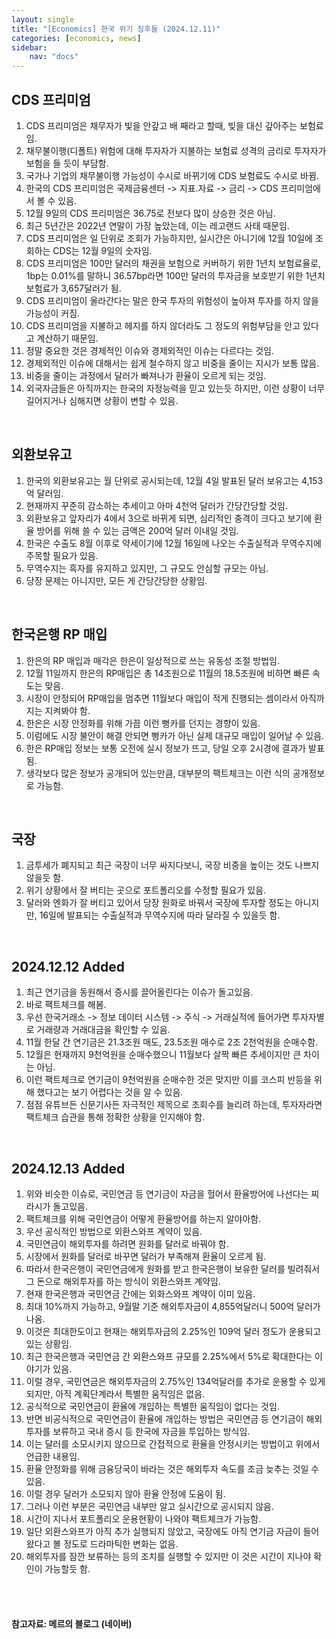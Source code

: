 ```yaml
---
layout: single
title: "[Economics] 한국 위기 징후들 (2024.12.11)"
categories: [economics, news]
sidebar:
    nav: "docs"
---
```


## CDS 프리미엄
1. CDS 프리미엄은 채무자가 빛을 안갚고 배 째라고 할때, 빚을 대신 갚아주는 보험료임.
1. 채무불이행(디폴트) 위험에 대해 투자자가 지불하는 보험료 성격의 금리로 투자자가 보험을 들 듯이 부담함.
1. 국가나 기업의 채무불이행 가능성이 수시로 바뀌기에 CDS 보험료도 수시로 바뀜.
1. 한국의 CDS 프리미엄은 국제금융센터 -> 지표.자료 -> 금리 -> CDS 프리미엄에서 볼 수 있음.
1. 12월 9일의 CDS 프리미엄은 36.75로 전보다 많이 상승한 것은 아님.
1. 최근 5년간은 2022년 연말이 가장 높았는데, 이는 레고랜드 사태 때문임.
1. CDS 프리미엄은 일 단위로 조회가 가능하지만, 실시간은 아니기에 12월 10일에 조회하는 CDS는 12월 9일의 숫자임.
1. CDS 프리미엄은 100만 달러의 채권을 보험으로 커버하기 위한 1년치 보험료율로, 1bp는 0.01%를 말하니 36.57bp라면 100만 달러의 투자금을 보호받기 위한 1년치 보험료가 3,657달러가 됨.
1. CDS 프리미엄이 올라간다는 말은 한국 투자의 위험성이 높아져 투자를 하지 않을 가능성이 커짐.
1. CDS 프리미엄을 지불하고 헤지를 하지 않더라도 그 정도의 위험부담을 안고 있다고 계산하기 때문임.
1. 정말 중요한 것은 경제적인 이슈와 경제외적인 이슈는 다르다는 것임.
1. 경제외적인 이슈에 대해서는 쉽게 철수하지 않고 비중을 줄이는 지시가 보통 많음.
1. 비중을 줄이는 과정에서 달러가 빠져나가 환율이 오르게 되는 것임.
1. 외국자금들은 아직까지는 한국의 자정능력을 믿고 있는듯 하지만, 이런 상황이 너무 길어지거나 심해지면 상황이 변할 수 있음.

<br/>

## 외환보유고
1. 한국의 외환보유고는 월 단위로 공시되는데, 12월 4일 발표된 달러 보유고는 4,153억 달러임.
1. 현재까지 꾸준히 감소하는 추세이고 아마 4천억 달러가 간당간당할 것임.
1. 외환보유고 앞자리가 4에서 3으로 바뀌게 되면, 심리적인 충격이 크다고 보기에 환율 방어를 위해 쓸 수 있는 금액은 200억 달러 이내일 것임.
1. 한국은 수출도 8월 이후로 약세이기에 12월 16일에 나오는 수출실적과 무역수지에 주목할 필요가 있음.
1. 무역수지는 흑자를 유지하고 있지만, 그 규모도 안심할 규모는 아님.
1. 당장 문제는 아니지만, 모든 게 간당간당한 상황임.

<br/>

## 한국은행 RP 매입
1. 한은의 RP 매입과 매각은 한은이 일상적으로 쓰는 유동성 조절 방법임.
1. 12월 11일까지 한은의 RP매입은 총 14조원으로 11월의 18.5조원에 비하면 빠른 속도는 맞음.
1. 시장이 안정되어 RP매입을 멈추면 11월보다 매입이 적게 진행되는 셈이라서 아직까지는 지켜봐야 함.
1. 한은은 시장 안정화를 위해 가끔 이런 뻥카를 던지는 경향이 있음.
1. 이럼에도 시장 불안이 해결 안되면 뻥카가 아닌 실제 대규모 매입이 일어날 수 있음.
1. 한은 RP매입 정보는 보통 오전에 실시 정보가 뜨고, 당일 오후 2시경에 결과가 발표됨.
1. 생각보다 많은 정보가 공개되어 있는만큼, 대부분의 팩트체크는 이런 식의 공개정보로 가능함.

<br/>

## 국장
1. 금투세가 폐지되고 최근 국장이 너무 싸지다보니, 국장 비중을 높이는 것도 나쁘지 않을듯 함.
1. 위기 상황에서 잘 버티는 곳으로 포트폴리오를 수정할 필요가 있음.
1. 달러와 엔화가 잘 버티고 있어서 당장 원화로 바꿔서 국장에 투자할 정도는 아니지만, 16일에 발표되는 수출실적과 무역수지에 따라 달라질 수 있을듯 함.

<br/>

## 2024.12.12 Added
1. 최근 연기금을 동원해서 증시를 끌어올린다는 이슈가 돌고있음.
1. 바로 팩트체크를 해봄.
1. 우선 한국거래소 -> 정보 데이터 시스템 -> 주식 -> 거래실적에 들어가면 투자자별로 거래량과 거래대금을 확인할 수 있음.
1. 11월 한달 간 연기금은 21.3조원 매도, 23.5조원 매수로 2조 2천억원을 순매수함.
1. 12월은 현재까지 9천억원을 순매수했으니 11월보다 살짝 빠른 추세이지만 큰 차이는 아님.
1. 이런 팩트체크로 연기금이 9천억원을 순매수한 것은 맞지만 이를 코스피 반등을 위해 했다고는 보기 어렵다는 것을 알 수 있음.
1. 점점 유튜브든 신문기사든 자극적인 제목으로 조회수를 늘리려 하는데, 투자자라면 팩트체크 습관을 통해 정확한 상황을 인지해야 함.

<br/>

## 2024.12.13 Added
1. 위와 비슷한 이슈로, 국민연금 등 연기금이 자금을 헐어서 환율방어에 나선다는 찌라시가 돌고있음.
1. 팩트체크를 위해 국민연금이 어떻게 환율방어를 하는지 알야아함.
1. 우선 공식적인 방법으로 외환스와프 계약이 있음.
1. 국민연금이 해외투자를 하려면 원화를 달러로 바꿔야 함.
1. 시장에서 원화를 달러로 바꾸면 달러가 부족해져 환율이 오르게 됨.
1. 따라서 한국은행이 국민연금에게 원화를 받고 한국은행이 보유한 달러를 빌려줘서 그 돈으로 해외투자를 하는 방식이 외환스와프 계약임.
1. 현재 한국은행과 국민연금 간에는 외화스와프 계약이 이미 있음.
1. 최대 10%까지 가능하고, 9월말 기준 해외투자금이 4,855억달러니 500억 달러가 나옴.
1. 이것은 최대한도이고 현재는 해외투자금의 2.25%인 109억 달러 정도가 운용되고 있는 상황임.
1. 최근 한국은행과 국민연금 간 외환스와프 규모를 2.25%에서 5%로 확대한다는 이야기가 있음.
1. 이럴 경우, 국민연금은 해외투자금의 2.75%인 134억달러를 추가로 운용할 수 있게 되지만, 아직 계획단계라서 특별한 움직임은 없음.
1. 공식적으로 국민연금이 환율에 개입하는 특별한 움직임이 없다는 것임.
1. 반면 비공식적으로 국민연금이 환율에 개입하는 방법은 국민연금 등 연기금이 해외투자를 보류하고 국내 증시 등 한국에 자금을 투입하는 방식임.
1. 이는 달러를 소모시키지 않으므로 간접적으로 환율을 안정시키는 방법이고 위에서 언급한 내용임.
1. 환율 안정화를 위해 금융당국이 바라는 것은 해외투자 속도를 조금 늦추는 것일 수 있음.
1. 이럴 경우 달러가 소모되지 않아 환율 안정에 도움이 됨.
1. 그러나 이런 부분은 국민연금 내부만 알고 실시간으로 공시되지 않음.
1. 시간이 지나서 포트폴리오 운용현황이 나와야 팩트체크가 가능함.
1. 일단 외환스와프가 아직 추가 실행되지 않았고, 국장에도 아직 연기금 자금이 들어왔다고 볼 정도로 드라마틱한 변화는 없음.
1. 해외투자를 잠깐 보류하는 등의 조치를 실행할 수 있지만 이 것은 시간이 지나야 확인이 가능할듯 함.


<br/>
<br/>

#### 참고자료: 메르의 블로그 (네이버) 